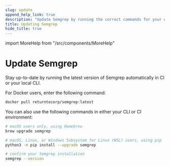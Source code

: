 ```yaml
---
slug: update
append_help_link: true
description: "Update Semgrep by running the correct commands for your environment or operating system."
title: Updating Semgrep
hide_title: true
---
```


import MoreHelp from "/src/components/MoreHelp"

# Update Semgrep

Stay up-to-date by running the latest version of Semgrep automatically in CI or your local CLI.

For Docker users, enter the following command:

```sh
docker pull returntocorp/semgrep:latest
```

You can also use the following commands in either your CLI or CI environment:

```sh
# macOS users only, using Homebrew
brew upgrade semgrep

# macOS, Linux, or Windows Subsystem for Linux (WSL) users, using pip
python3 -m pip install --upgrade semgrep

# confirm your Semgrep installation
semgrep --version
```


<MoreHelp />
